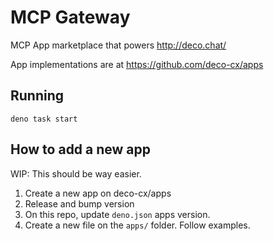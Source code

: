 # MCP Gateway

MCP App marketplace that powers http://deco.chat/

App implementations are at https://github.com/deco-cx/apps

## Running

`deno task start`

## How to add a new app

WIP: This should be way easier.

1) Create a new app on deco-cx/apps
2) Release and bump version
3) On this repo, update `deno.json` apps version.
4) Create a new file on the `apps/` folder. Follow examples.
